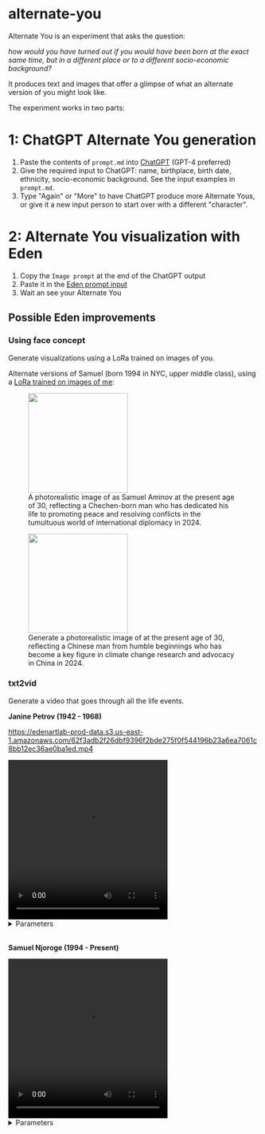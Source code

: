 # alternate-you

Alternate You is an experiment that asks the question:

_how would you have turned out if you would have been born at the exact same time, but in a different place or to a different socio-economic background?_

It produces text and images that offer a glimpse of what an alternate version of you might look like.

The experiment works in two parts:

# 1: ChatGPT Alternate You generation

1. Paste the contents of `prompt.md` into [ChatGPT](https://chat.openai.com/) (GPT-4 preferred)
2. Give the required input to ChatGPT: name, birthplace, birth date, ethnicity, socio-economic background. See the input examples in `prompt.md`.
3. Type "Again" or "More" to have ChatGPT produce more Alternate Yous, or give it a new input person to start over with a different "character".

# 2: Alternate You visualization with Eden

1. Copy the `Image prompt` at the end of the ChatGPT output
2. Paste it in the [Eden prompt input](https://app.eden.art/create/creations)
3. Wait an see your Alternate You

## Possible Eden improvements

### Using face concept
Generate visualizations using a LoRa trained on images of you.


Alternate versions of Samuel (born 1994 in NYC, upper middle class), using a [LoRa trained on images of me](https://app.eden.art/creators/samzmann?conceptId=65ad726bc7e9dd341fa70391):

<figure>
  <img src="https://edenartlab-prod-data.s3.us-east-1.amazonaws.com/6abad4f690abc4d8736f1d9a68082841d844b48f10aff1a2095bbae1fdc5a5e0.jpg" width="200" />
  <figcaption>A photorealistic image of <concept> as Samuel Aminov at the present age of 30, reflecting a Chechen-born man who has dedicated his life to promoting peace and resolving conflicts in the tumultuous world of international diplomacy in 2024.</figcaption>
</figure>

<figure>
  <img src="https://edenartlab-prod-data.s3.us-east-1.amazonaws.com/e2c20b163a7a737d7b022cb6800d8080bbcccdc4a9e84d78fdd6b5539e9c459f.jpg" width="200" />
  <figcaption>Generate a photorealistic image of <concept> at the present age of 30, reflecting a Chinese man from humble beginnings who has become a key figure in climate change research and advocacy in China in 2024.<figcaption>
</figure>

### txt2vid

Generate a video that goes through all the life events.

**Janine Petrov (1942 - 1968)**

https://edenartlab-prod-data.s3.us-east-1.amazonaws.com/62f3adb2f26dbf9396f2bde275f0f544196b23a6ea7061c8bb12ec36ae0ba1ed.mp4

<video width="320" height="320" controls>
  <source src="https://edenartlab-prod-data.s3.us-east-1.amazonaws.com/62f3adb2f26dbf9396f2bde275f0f544196b23a6ea7061c8bb12ec36ae0ba1ed.mp4" type="video/mp4">
</video>

<details>
<summary>Parameters</summary>

<br>
<p>GPT input</p>
<pre>
- name: Janine
- birthplace: Marseille, France
- birth date: July 1942
- ethnicity: caucasian
- socio-economic background: lower class
</pre>

<p>GPT output</p>
<pre>
Janine Petrov (1942 - 1968)
👶 July 1942: Born in a small village near Stalingrad, USSR.
⚠️ 1943: Famine strikes, barely survives.
🚚 1957: Moves to Moscow, seeks work.
📚 1960: Enrolls in night school.
✊ 1962: Becomes an active political dissident.
🚨 1968: Arrested, dies in custody under mysterious circumstances.
</pre>

<p>Modified output for text2vid</p>
<pre>
A newborn baby girl, named Janine, lies in a simple, rustic wooden cradle. The background reveals a small, impoverished village near Stalingrad, USSR, during the 1940s. The scene is set against the backdrop of World War II, with worn-out buildings and a somber, war-torn atmosphere.

A one-year-old Janine appears malnourished and fragile, her tiny form accentuated by the sparse and dimly lit room around her. The room's bare walls and lack of furnishings highlight the severe conditions of the famine in the USSR during World War II.

Fifteen-year-old Janine, dressed in modest, slightly worn 1950s attire, stands alone at a bustling Moscow train station. She holds a small, well-used suitcase, her face a mix of hope and uncertainty, as people and trains move around her, capturing the busy city life contrasting with her rural upbringing.

An 18-year-old Janine, immersed in her studies, sits at a small table in a dimly lit, cramped room. Books and notes are spread out before her, illuminated by a single flickering light bulb, showing her intense focus and determination to learn amidst her challenging circumstances.

Twenty-year-old Janine is depicted as a fervent political dissident, speaking passionately in a secretive meeting. The room is shadowy, with listeners gathered closely, their faces reflecting a mix of fear and determination. Janine stands out with her expressive gestures and a look of defiance and courage.

A 26-year-old Janine, weary and resigned, is captured in a stark, dimly lit prison cell. The cold, barren walls and sparse furnishings emphasize the bleakness of her situation. Her expression is one of quiet despair, a stark contrast to her earlier resilience, capturing her final moments in mysterious custody.
</pre>
</details>

<br>

**Samuel Njoroge (1994 - Present)**

<video width="320" height="320" controls>
  <source src="https://edenartlab-prod-data.s3.us-east-1.amazonaws.com/4da6b90ef7f59e54cd7f3f62ea352e23525fb2640e77751144e6923818a3ca3c.mp4" type="video/mp4">
</video>

<details>
<summary>Parameters</summary>

<br>
<p>GPT input</p>
<pre>
name: Samuel
birthplace: New York City, USA
birth date: March 1994
ethnicity: Caucasian
socio-economic background: upper middle class
</pre>

<p>GPT output</p>
<pre>
👶 1994: Born in a dilapidated hut, sub-Saharan Africa.
🍲 1999: Scavenges food in a slum.
🔨 2010: Labors in a hazardous workshop.
🚔 2012: Involved in street crime.
🚓 2020: Incarcerated in a bleak cell.
</pre>

<p>Modified output for text2vid</p>
<pre>
A newborn Samuel, wrapped in a tattered blanket, lies in a makeshift crib in a small, dilapidated hut. The background reveals a poverty-stricken area in a rural village in sub-Saharan Africa, circa 1994. The room is bare and somber, with minimal furnishings, highlighting the stark reality of his impoverished beginnings.

A five-year-old Samuel, in worn-out clothing, is seen scavenging for food in a garbage-strewn alley of a crowded slum. The surroundings are chaotic and unhygienic, with narrow, dirty lanes and makeshift shelters, reflecting the harshness of his struggle for survival in the mid-1990s.

At the age of 16, Samuel is portrayed laboring in a hazardous, poorly lit workshop. He's wearing tattered work clothes, his face showing signs of fatigue and the harshness of child labor. The background is filled with rudimentary tools and machinery, symbolizing his life of hard labor in a developing country in the early 2010s.

An 18-year-old Samuel, looking gaunt and tired, is seen in a rundown urban setting, involved in petty street crime. The environment is gritty and dangerous, with graffiti-covered walls and a group of similarly rough-looking individuals, highlighting his descent into criminal activities for survival.

A 24-year-old Samuel, now visibly hardened and scarred, sits alone in a dim, cramped prison cell. The cell is stark and oppressive, with bare walls and minimal light, capturing his grim reality after years of hardship and eventual incarceration in a developing country's prison system by the early 2020s.
</pre>
</details>
